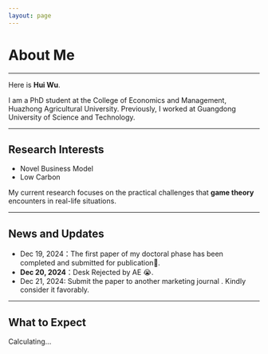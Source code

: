 ```yaml
---
layout: page
---
```

<script>
    // 优化倒计时逻辑
    document.addEventListener('DOMContentLoaded', function () {
        const targetDate = new Date('{{ target_date | default: "2027-06-30T00:00:00" }}');
        const timerElement = document.getElementById('timer');

        function updateCountdown() {
            const now = new Date();
            const diff = targetDate - now;

            if (diff <= 0) {
                timerElement.textContent = "The countdown is over!";
                clearInterval(intervalId);
                return;
            }

            const days = Math.floor(diff / (1000 * 60 * 60 * 24));
            timerElement.innerHTML = `Victory is just ahead, <strong>${days} days</strong> to go.`;
        }

        // 提前显示占位内容，增强用户体验
        timerElement.textContent = "Loading ...";

        // 定时更新
        const intervalId = setInterval(updateCountdown, 1000);
        updateCountdown(); // 即刻执行一次，避免等待首个间隔
    });
</script>

# About Me
---
<!-- <img src="./images/Life_Photo.JPG" class="floatpic"> -->

Here is **Hui Wu**.<br>

I am a PhD student at the College of Economics and Management, Huazhong Agricultural University. Previously, I worked at Guangdong University of Science and Technology.

---

## Research Interests

**<font color="#990000"></font>**


- Novel Business Model
- Low Carbon

My current research focuses on the practical challenges that **game theory** encounters in real-life situations.

---

## News and Updates

- Dec 19, 2024：The first paper of my doctoral phase has been completed and submitted for publication🥰.
- **Dec 20, 2024**：Desk Rejected by AE 😭.
- Dec 21, 2024: Submit the paper to another marketing journal . Kindly consider it favorably.

---

## What to Expect
<div class="countdown">
    <p id="timer">Calculating...</p>
</div>



